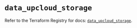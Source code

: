 # `data_upcloud_storage`

Refer to the Terraform Registry for docs: [`data_upcloud_storage`](https://registry.terraform.io/providers/upcloudltd/upcloud/5.0.3/docs/data-sources/storage).
